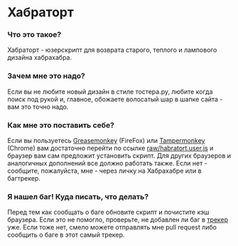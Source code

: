 # Хабраторт #

### Что это такое? ###

Хабраторт - юзерскрипт для возврата старого, теплого и лампового дизайна хабрахабра.

### Зачем мне это надо? ###

Если вы не любите новый дизайн в стиле тостера.ру, любите когда поиск под рукой и, главное, обожаете волосатый шар в шапке сайта - вам это точно надо.

### Как мне это поставить себе? ###

Если вы пользуетесь [Greasemonkey](http://www.greasespot.net/) (FireFox) или [Tampermonkey](http://tampermonkey.net/) (Chrome) вам достаточно перейти по ссылке [raw/habratort.user.js](https://bitbucket.org/bbmm/habratort/raw/3ec1322b148caacfb8cec8a2040a9ce0c6f7457c/habratort.user.js) и браузер вам сам предложит установить скрипт. Для других браузеров и аналогичных дополнений все должно работать также. Если нет - сообщите, пожалуйста, мне - через личку на Хабрахабре или в багтрекер.

### Я нашел баг! Куда писать, что делать? ###

Перед тем как сообщать о баге обновите скрипт и почистите кэш браузера. Если это не помогло, проверьте, не добавлен ли баг в [трекер](https://bitbucket.org/bbmm/habratort/issues) уже. Если тоже нет, смело можете отправлять мне pull request либо сообщить о баге в этот самый трекер.